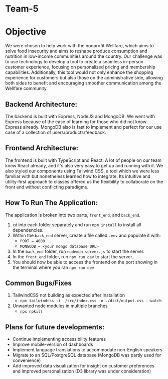 # Team-5

# Objective
We were chosen to help work with the nonprofit Wellfare, which aims to solve food insecurity and aims to reshape produce consumption and nutrition in low-income communities around the country. Our challenge was to use technology to develop a tool to create a seamless in-person customer experience, focusing on personalized pricing and membership capabilities. Additionally, this tool would not only enhance the shopping experience for customers but also those on the administrative side, allowing both sides to benefit and encouraging smoother communication among the Wellfare community.

## Backend Architecture:
The backend is built with Express, NodeJS and MongoDB. We went with Express because of the ease of learning for those who did not know Express already. MongoDB also is fast to implement and perfect for our use case of a collection of users/products/feedback.

## Frontend Architecture:
The frontend is built with TypeScript and React. A lot of people on our team knew React already, and it's also very easy to get up and running with it. We also styled our components using Tailwind CSS, a tool which we were less familiar with but nonetheless learned how to integrate. Its intuitive and utility-first approach to classes offered us the flexibility to collaborate on the front end without conflicting paradigms.

## How To Run The Application:
The application is broken into two parts, `front_end`, and `back_end`. 
1. `cd` into each folder separately and run `npm install` to install all dependencies.
2. Within the `back_end` server, create a file called `.env` and populate it with:
   -  `PORT = 4000`
   -  `MONGODB = <your mongo database URL>`
3. In the `back_end` folder, run `nodemon server.js` to start the server.
4. In the `front_end` folder, run `npm run dev` to start the server.
5. You should now be able to access the frontend on the port showing in the terminal where you ran `npm run dev`

## Common Bugs/Fixes
 1. TailwindCSS not building as expected after installation
    - `npx tailwindcss -i ./src/index.css -o ./dist/output.css --watch`
 2. Unwanted node modules in multiple branches
    - `npx npkill`

## Plans for future developments:
   - Continue implementing accessibility features
   - Improve mobile-version of dashboards
   - Implement language translations to accommodate non-English speakers 
   - Migrate to an SQL/PostgreSQL database (MongoDB was partly used for convenience)
   - Add improved data visualization for insight on customer preferences and improved personalization (D3 library was under consideration)

